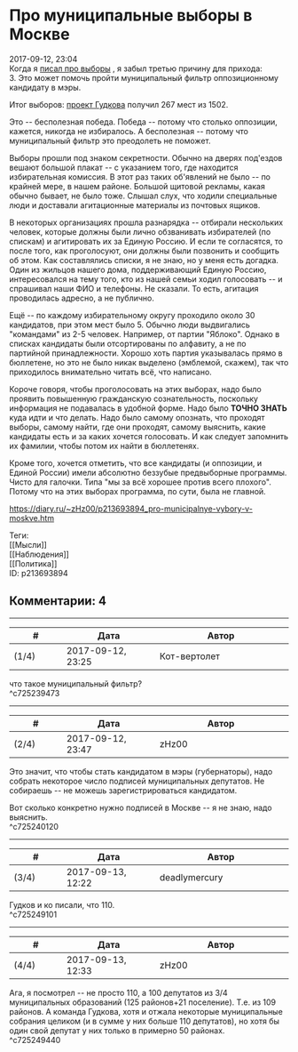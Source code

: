 Про муниципальные выборы в Москве
=================================

  
2017-09-12, 23:04  
 Когда я  [писал про выборы](Приходите%20на%20местные%20выборы!)  , я забыл третью причину для прихода:   
 3. Это может помочь пройти муниципальный фильтр оппозиционному кандидату в мэры.   
   
 Итог выборов:  [проект Гудкова](https://gudkov.ru/)  получил 267 мест из 1502.   
   
 Это -- бесполезная победа. Победа -- потому что столько оппозиции, кажется, никогда не избиралось. А бесполезная -- потому что муниципальный фильтр это преодолеть не поможет.   
   
 Выборы прошли под знаком секретности. Обычно на дверях под'ездов вешают большой плакат -- с указанием того, где находится избирательная комиссия. В этот раз таких об'явлений не было -- по крайней мере, в нашем районе. Большой щитовой рекламы, какая обычно бывает, не было тоже. Слышал слух, что ходили специальные люди и доставали агитационные материалы из почтовых ящиков.   
   
 В некоторых организациях прошла разнарядка -- отбирали нескольких человек, которые должны были лично обзванивать избирателей (по спискам) и агитировать их за Единую Россию. И если те согласятся, то после того, как проголосуют, они должны были позвонить и сообщить об этом. Как составлялись списки, я не знаю, но у меня есть догадка. Один из жильцов нашего дома, поддерживающий Единую Россию, интересовался на тему того, кто из нашей семьи ходил голосовать -- и спрашивал наши ФИО и телефоны. Не сказали. То есть, агитация проводилась адресно, а не публично.   
   
 Ещё -- по каждому избирательному округу проходило около 30 кандидатов, при этом мест было 5. Обычно люди выдвигались "командами" из 2-5 человек. Например, от партии "Яблоко". Однако в списках кандидаты были отсортированы по алфавиту, а не по партийной принадлежности. Хорошо хоть партия указывалась прямо в бюллетене, но это не было никак выделено (эмблемой, скажем), так что приходилось внимательно читать всё, что написано.   
   
 Короче говоря, чтобы проголосовать на этих выборах, надо было проявить повышенную гражданскую сознательность, поскольку информация не подавалась в удобной форме. Надо было  **ТОЧНО ЗНАТЬ**  куда идти и что делать. Надо было самому опознать, что проходят выборы, самому найти, где они проходят, самому выяснить, какие кандидаты есть и за каких хочется голосовать. И как следует запомнить их фамилии, чтобы потом их найти в бюллетенях.   
   
 Кроме того, хочется отметить, что все кандидаты (и оппозиции, и Единой России) имели абсолютно беззубые предвыборные программы. Чисто для галочки. Типа "мы за всё хорошее против всего плохого". Потому что на этих выборах программа, по сути, была не главной.   
  
<https://diary.ru/~zHz00/p213693894_pro-municipalnye-vybory-v-moskve.htm>  
  
Теги:  
[[Мысли]]  
[[Наблюдения]]  
[[Политика]]  
ID: p213693894  


Комментарии: 4
--------------

  


---



|         #         |              Дата              |                     Автор                     |           ID           |
| --- | --- | --- | --- |
| (1/4) | 2017-09-12, 23:25 | Кот-вертолет | c725239473 |

  
 что такое муниципальный фильтр?   
 ^c725239473

---



|         #         |              Дата              |                     Автор                     |           ID           |
| --- | --- | --- | --- |
| (2/4) | 2017-09-12, 23:47 | zHz00 | c725240120 |

  
 Это значит, что чтобы стать кандидатом в мэры (губернаторы), надо собрать некоторое число подписей муниципальных депутатов. Не собираешь -- не можешь зарегистрироваться кандидатом.   
   
 Вот сколько конкретно нужно подписей в Москве -- я не знаю, надо выяснить.   
 ^c725240120

---



|         #         |              Дата              |                     Автор                     |           ID           |
| --- | --- | --- | --- |
| (3/4) | 2017-09-13, 12:22 | deadlymercury | c725249101 |

  
 Гудков и ко писали, что 110.   
 ^c725249101

---



|         #         |              Дата              |                     Автор                     |           ID           |
| --- | --- | --- | --- |
| (4/4) | 2017-09-13, 12:33 | zHz00 | c725249440 |

  
 Ага, я посмотрел -- не просто 110, а 100 депутатов из 3/4 муниципальных образований (125 районов+21 поселение). Т.е. из 109 районов. А команда Гудкова, хотя и отжала некоторые муниципальные собрания целиком (и в сумме у них больше 110 депутатов), но хотя бы один свой депутат у них только в примерно 50 районах.   
 ^c725249440